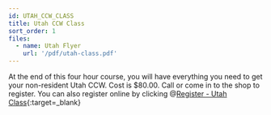 ```yaml
---
id: UTAH_CCW_CLASS
title: Utah CCW Class
sort_order: 1
files:
  - name: Utah Flyer
    url: '/pdf/utah-class.pdf'
---
```

At the end of this four hour course, you will have everything you need to get your non-resident Utah CCW. Cost is $80.00.
Call or come in to the shop to register.  You can also register online by clicking @[Register - Utah Class](https://stagestopgunshop.ezfacility.com/){:target=_blank} 
